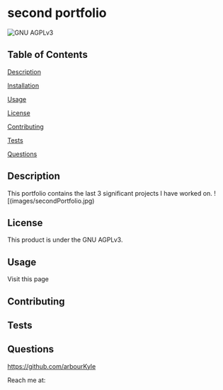 # second portfolio
![GNU AGPLv3](https://img.shields.io/badge/license-GNU%20AGPLv3-blue.svg)
## Table of Contents

[Description](#description)

[Installation](#installation)

[Usage](#usage)

[License](#license)

[Contributing](#contributing)

[Tests](#tests)

[Questions](#questions)

## Description
This portfolio contains the last 3 significant projects I have worked on.
![(images/secondPortfolio.jpg)

## License
This product is under the GNU AGPLv3.

## Usage
Visit this page

## Contributing


## Tests


## Questions
https://github.com/arbourKyle 

Reach me at: 
